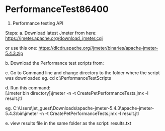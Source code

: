 # PerformanceTest86400
1. Performance testing API

Steps:
a. Download latest Jmeter from here: https://jmeter.apache.org/download_jmeter.cgi

or use this one: https://dlcdn.apache.org//jmeter/binaries/apache-jmeter-5.4.3.zip

b. Download the Performance test scripts from: 


c. Go to Command line and change directory to the folder where the script was downloaded
eg. cd c:\PerformanceTestScripts
 
d. Run this command:  
[Jmeter bin directory]\jmeter -n -t CreatePetPerformanceTests.jmx -l result.jtl

eg. 
C:\Users\jet_guest\Downloads\apache-jmeter-5.4.3\apache-jmeter-5.4.3\bin\jmeter -n -t CreatePetPerformanceTests.jmx -l result.jtl

e. view results file in the same folder as the script: results.txt


	
 
